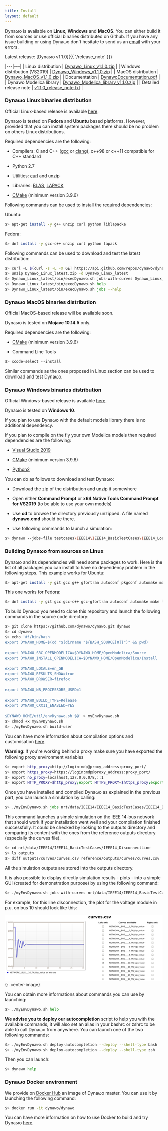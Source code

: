 ```yaml
---
title: Install
layout: default
---
```

<!--
    Except where otherwise noted, content in this website is Copyright (c)
    2015-2019, RTE (http://www.rte-france.com) and licensed under a
    CC-BY-4.0 (https://creativecommons.org/licenses/by/4.0/)
    license. All rights reserved.
-->
Dyna&omega;o is available on **Linux**, **Windows** and **MacOS**. You can either build it from sources or use official binaries distributed on Github.
If you have any issue building or using Dyna&omega;o don't hesitate to send us an [email](mailto:rte-dynawo@rte-france.com) with your errors.

Latest release: [Dyna&omega;o v1.1.0]({{ '/release_note' }})

|---|---|
| Linux distribution | [Dynawo_Linux_v1.1.0.zip](https://github.com/dynawo/dynawo/releases/download/v1.1.0/Dynawo_Linux_v1.1.0.zip) |
| Windows distribution (VS2019) | [Dynawo_Windows_v1.1.0.zip](https://github.com/dynawo/dynawo/releases/download/v1.1.0/Dynawo_Windows_v1.1.0.zip) |
| MacOS distribution | [Dynawo_MacOS_v1.1.0.zip](https://github.com/dynawo/dynawo/releases/download/v1.1.0/Dynawo_MacOS_v1.1.0.zip) |
| Documentation | [DynawoDocumentation.pdf](https://github.com/dynawo/dynawo/releases/download/v1.1.0/DynawoDocumentation.pdf) |
| Dynawo Modelica library | [Dynawo_Modelica_library_v1.1.0.zip](https://github.com/dynawo/dynawo/releases/download/v1.1.0/Dynawo_Modelica_library_v1.1.0.zip) |
| Detailed release note | [v1.1.0_release_note.txt](https://github.com/dynawo/dynawo/releases/download/v1.1.0/v1.1.0_release_note.txt) |



### Dyna&omega;o Linux binaries distribution

Official Linux-based release is available [here](https://github.com/dynawo/dynawo/releases/download/v1.1.0/Dynawo_Linux_v1.1.0.zip).

Dyna&omega;o is tested on **Fedora** and **Ubuntu** based platforms.
However, provided that you can install system packages there should be no problem on others Linux distributions.

Required dependencies are the following:

* Compilers: C and C++ ([gcc](https://www.gnu.org/software/gcc) or [clang](https://clang.llvm.org)), c++98 or c++11 compatible for C++ standard

* Python 2.7

* Utilities: [curl](https://curl.haxx.se) and unzip

* Libraries: [BLAS](http://www.netlib.org/blas/index.html), [LAPACK](http://www.netlib.org/lapack/index.html)

* [CMake](https://cmake.org/) (minimum version 3.9.6)

Following commands can be used to install the required dependencies:

Ubuntu:

``` bash
$> apt-get install -y g++ unzip curl python liblapacke
```

Fedora:

``` bash
$> dnf install -y gcc-c++ unzip curl python lapack
```

Following commands can be used to download and test the latest distribution:

``` bash
$> curl -L $(curl -s -L -X GET https://api.github.com/repos/dynawo/dynawo/releases/latest | grep "Dynawo_Linux" | grep url | cut -d '"' -f 4) -o Dynawo_Linux_latest.zip
$> unzip Dynawo_Linux_latest.zip -d Dynawo_Linux_latest
$> Dynawo_Linux_latest/bin/execDynawo.sh jobs-with-curves Dynawo_Linux_latest/testcases/IEEE14/IEEE14_SyntaxExamples/IEEE14_ModelicaModel/IEEE14.jobs
$> Dynawo_Linux_latest/bin/execDynawo.sh help
$> Dynawo_Linux_latest/bin/execDynawo.sh jobs --help
```

### Dyna&omega;o MacOS binaries distribution

Official MacOS-based release will be available soon.

Dyna&omega;o is tested on **Mojave 10.14.5** only.

Required dependencies are the following:

* [CMake](https://cmake.org/) (minimum version 3.9.6)

* Command Line Tools

``` bash
$> xcode-select --install
```

Similar commands as the  ones proposed in Linux section can be used to download and test Dyna&omega;o.

### Dyna&omega;o Windows binaries distribution

Official Windows-based release is available [here](https://github.com/dynawo/dynawo/releases/download/v1.1.0/Dynawo_Windows_v1.1.0.zip).

Dyna&omega;o is tested on **Windows 10**.

If you plan to use Dyna&omega;o with the default models library there is no additional dependency.

If you plan to compile on the fly your own Modelica models then required dependencies are the following:

* [Visual Studio 2019](https://visualstudio.microsoft.com)

* [CMake](https://cmake.org/) (minimum version 3.9.6)

* [Python2](https://www.python.org/ftp/python/2.7.17/python-2.7.17.amd64.msi)

You can do as follows to download and test Dyna&omega;o:

* Download the zip of the distribution and unzip it somewhere

* Open either **Command Prompt** or **x64 Native Tools Command Prompt for VS2019** (to be able to use your own models)

* Use **cd** to browse the directory previously unzipped. A file named **dynawo.cmd** should be there.

* Use following commands to launch a simulation:

``` bash
$> dynawo --jobs-file testcases\IEEE14\IEEE14_BasicTestCases\IEEE14_LoadVariation\IEEE14.jobs
```

### Building Dyna&omega;o from sources on Linux

Dyna&omega;o and its dependencies will need some packages to work. Here is the list of all packages you can install to have no dependency problem in the following steps. This example works for Ubuntu:

``` bash
$> apt-get install -y git gcc g++ gfortran autoconf pkgconf automake make libtool cmake hwloc openjdk-8-jdk libblas-dev liblpsolve55-dev libarchive-dev doxygen doxygen-latex liblapack-dev libexpat1-dev libsqlite3-dev libxerces-c-dev zlib1g-dev gettext patch clang python-pip libncurses5-dev libreadline-dev libdigest-perl-md5-perl unzip gcovr lcov libboost-all-dev qt4-qmake qt4-dev-tools lsb-release libxml2-utils python-lxml python-psutil wget libcurl4-openssl-dev rsync
```
This one works for Fedora:
``` bash
$> dnf install -y git gcc gcc-c++ gcc-gfortran autoconf automake make libtool cmake hwloc java-1.8.0-openjdk-devel blas-devel lapack-devel lpsolve-devel expat-devel glibc-devel sqlite-devel xerces-c-devel libarchive-devel zlib-devel doxygen doxygen-latex qt-devel gettext patch wget python-devel clang llvm-devel ncurses-devel readline-devel unzip perl-Digest-MD5 vim gcovr python-pip python-psutil boost-devel lcov gtest-devel gmock-devel xz rsync python-lxml graphviz libcurl-devel
```

To build Dyna&omega;o you need to clone this repository and launch the following commands in the source code directory:

``` bash
$> git clone https://github.com/dynawo/dynawo.git dynawo
$> cd dynawo
$> echo '#!/bin/bash
export DYNAWO_HOME=$(cd "$(dirname "${BASH_SOURCE[0]}")" && pwd)

export DYNAWO_SRC_OPENMODELICA=$DYNAWO_HOME/OpenModelica/Source
export DYNAWO_INSTALL_OPENMODELICA=$DYNAWO_HOME/OpenModelica/Install

export DYNAWO_LOCALE=en_GB
export DYNAWO_RESULTS_SHOW=true
export DYNAWO_BROWSER=firefox

export DYNAWO_NB_PROCESSORS_USED=1

export DYNAWO_BUILD_TYPE=Release
export DYNAWO_CXX11_ENABLED=YES

$DYNAWO_HOME/util/envDynawo.sh $@' > myEnvDynawo.sh
$> chmod +x myEnvDynawo.sh
$> ./myEnvDynawo.sh build-user
```

You can have more information about compilation options and customisation [here](compilation_options).

**Warning**: If you're working behind a proxy make sure you have exported the following proxy environment variables
``` bash
$> export http_proxy=http://login:mdp@proxy_address:proxy_port/
$> export https_proxy=https://login:mdp@proxy_address:proxy_port/
$> export no_proxy=localhost,127.0.0.0/8,::1
$> export HTTP_PROXY=$http_proxy;export HTTPS_PROXY=$https_proxy;export NO_PROXY=$no_proxy;
```

Once you have installed and compiled Dyna&omega;o as explained in the previous
part, you can launch a simulation by calling:

``` bash
$> ./myEnvDynawo.sh jobs nrt/data/IEEE14/IEEE14_BasicTestCases/IEEE14_DisconnectLine/IEEE14.jobs
```

This command launches a simple simulation on the IEEE 14-bus network that should work if your installation went well and your compilation finished successfully. It could be checked by looking to the outputs directory and comparing its content with the ones from the reference outputs directory (especially the curves file).

``` bash
$> cd nrt/data/IEEE14/IEEE14_BasicTestCases/IEEE14_DisconnectLine
$> ls outputs
$> diff outputs/curves/curves.csv reference/outputs/curves/curves.csv
```

All the simulation outputs are stored into the outputs directory.

It is also possible to display directly simulation results - plots - into a simple GUI (created for demonstration purpose) by using the following command:

``` bash
$> ./myEnvDynawo.sh jobs-with-curves nrt/data/IEEE14/IEEE14_BasicTestCases/IEEE14_DisconnectLine/IEEE14.jobs
```

For example, for this line disconnection, the plot for the voltage module in p.u. on bus 10 should look like this:

![image](../assets/images/VoltageModule.png "Voltage module in p.u. on bus 10"){: .center-image}

You can obtain more informations about commands you can use by launching:
``` bash
$> ./myEnvDynawo.sh help
```

**We advise you to deploy our autocompletion** script to help you with the available commands, it will also set an alias in your bashrc or zshrc to be able to call Dyna&omega;o from anywhere. You can launch one of the two following commands:
``` bash
$> ./myEnvDynawo.sh deploy-autocompletion --deploy --shell-type bash
$> ./myEnvDynawo.sh deploy-autocompletion --deploy --shell-type zsh
```

Then you can launch:
``` bash
$> dynawo help
```

### Dyna&omega;o Docker environment

We provide on [Docker Hub](https://hub.docker.com/r/dynawo/dynawo) an image of Dyna&omega;o master. You can use it by launching the following command:

``` bash
$> docker run -it dynawo/dynawo
```
You can have more information on how to use Docker to build and try Dyna&omega;o [here](https://github.com/dynawo/dynawo-docker).
